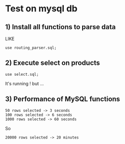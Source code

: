 # Test on mysql db 

## 1) Install all functions to parse data
LIKE

	use routing_parser.sql;

## 2) Execute select on products
	use select.sql;
It's running ! but ...
	
## 3) Performance of MySQL functions
	50 rows selected -> 3 seconds	
	100 rows selected -> 6 seconds	
	1000 rows selected -> 60 seconds

So

	20000 rows selected -> 20 minutes	